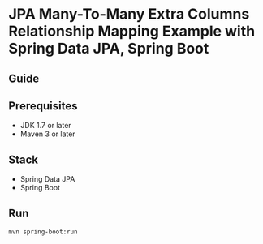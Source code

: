 # JPA Many-To-Many Extra Columns Relationship Mapping Example with Spring Data JPA, Spring Boot

## Guide

## Prerequisites
- JDK 1.7 or later
- Maven 3 or later

## Stack
- Spring Data JPA
- Spring Boot

## Run
`mvn spring-boot:run`
